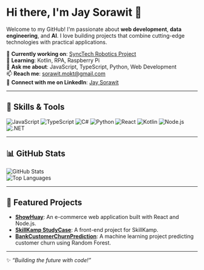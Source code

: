 # Hi there, I'm Jay Sorawit 👋

Welcome to my GitHub! I'm passionate about **web development**, **data engineering**, and **AI**. I love building projects that combine cutting-edge technologies with practical applications.  

🔭 **Currently working on**: [SyncTech Robotics Project](https://github.com/JaySorawit/SyncTech-Robotics)  
🌱 **Learning**: Kotlin, RPA, Raspberry Pi  
💬 **Ask me about**: JavaScript, TypeScript, Python, Web Development  
📫 **Reach me**: [sorawit.mokt@gmail.com](mailto:sorawit.mokt@gmail.com)  
📍 **Connect with me on LinkedIn**: [Jay Sorawit](https://www.linkedin.com/in/sorawit-jj/)

---

## 🧰 Skills & Tools
![JavaScript](https://img.shields.io/badge/-JavaScript-333?style=flat&logo=javascript)  ![TypeScript](https://img.shields.io/badge/-TypeScript-333?style=flat&logo=typescript)  ![C#](https://img.shields.io/badge/-C%23-333?style=flat&logo=csharp)  ![Python](https://img.shields.io/badge/-Python-333?style=flat&logo=python)  ![React](https://img.shields.io/badge/-React-333?style=flat&logo=react)  ![Kotlin](https://img.shields.io/badge/-Kotlin-333?style=flat&logo=kotlin)  ![Node.js](https://img.shields.io/badge/-Node.js-333?style=flat&logo=node.js)  ![.NET](https://img.shields.io/badge/-NET-333?style=flat&logo=.net)  

---

## 📊 GitHub Stats
![GitHub Stats](https://github-readme-stats.vercel.app/api?username=JaySorawit&show_icons=true&theme=radical)  
![Top Languages](https://github-readme-stats.vercel.app/api/top-langs/?username=JaySorawit&layout=compact&theme=radical)

---

## 📌 Featured Projects  
- **[ShowHuay](https://github.com/JaySorawit/ShowHuay)**: An e-commerce web application built with React and Node.js.  
- **[SkillKamp StudyCase](https://github.com/JaySorawit/SkillKamp_StudyCase_FrontEnd)**: A front-end project for SkillKamp.  
- **[BankCustomerChurnPrediction](https://github.com/JaySorawit/BankCustomerChurnPrediction)**: A machine learning project predicting customer churn using Random Forest.  

---

✨ _“Building the future with code!”_
